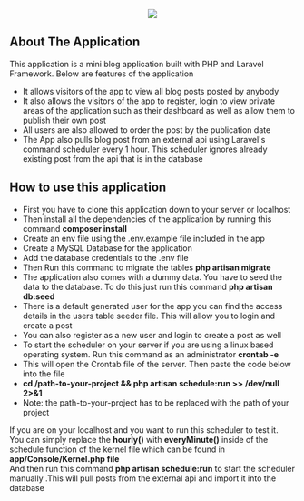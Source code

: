 <p align="center"><img src="https://i.imgur.com/qFowDPT.png"></p>


## About The Application

This application is a mini blog application built with PHP and Laravel Framework. Below are features of the application

- It allows visitors of the app to view all blog posts posted by anybody
- It also allows the visitors of the app to register, login to view private areas of the application such as their dashboard as well as allow them to publish their own post
- All users are also allowed to order the post by the publication date
- The App also pulls blog post from an external api using Laravel's command scheduler every 1 hour. This scheduler ignores already existing post from the api that is in the database

## How to use this application

- First you have to clone this application down to your server or localhost
- Then install all the dependencies of the application by running this command <strong>composer install</strong>
- Create an env file using the .env.example file included in the app
- Create a MySQL Database for the application
- Add the database credentials to the .env file
- Then Run this command to migrate the tables  <strong>php artisan migrate</strong> 
- The application also comes with a dummy data. You have to seed the data to the database. To do this just run this command <strong>php artisan db:seed</strong>
- There is a default generated user for the app you can find the access details in the users table seeder file. This will allow you to login and create a post
- You can also register as a new user and login to create a post as well
- To start the scheduler on your server if you are using a linux based operating system. Run this command as an administrator <strong>crontab -e</strong>
- This will open the Crontab file of the server. Then paste the code below into the file
- <strong>cd /path-to-your-project && php artisan schedule:run >> /dev/null 2>&1</strong>
- Note: the path-to-your-project has to be replaced with the path of your project

If you are on your localhost and you want to run this scheduler to test it. <br/>You can simply replace the <strong>hourly()</strong> with <strong>everyMinute()</strong> inside of the schedule function of the kernel file which can be found in <strong>app/Console/Kernel.php file</strong><br/>
And then run this command <strong>php artisan schedule:run</strong> to start the scheduler manually .This will pull posts from the external api and import it into the database
